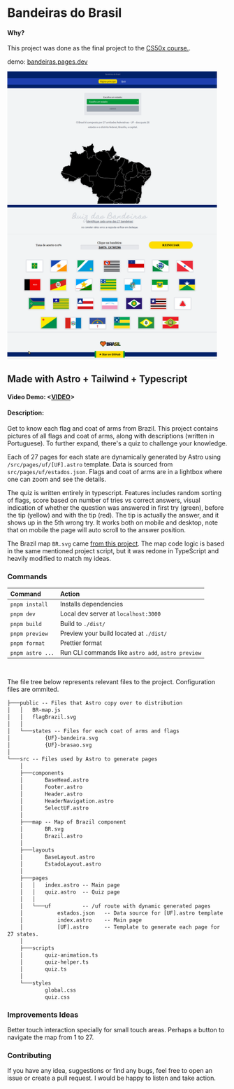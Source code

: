 # Bandeiras do Brasil

#### Why?

This project was done as the final project to the [CS50x course.](https://cs50.harvard.edu/x/2023/project/).

demo: [bandeiras.pages.dev](https://bandeiras.pages.dev/)
<br/>

<img src='https://github.com/vasfvitor/bandeiras/blob/master/samples/sample1.gif' width='480"'>
<br/>

<img src='https://github.com/vasfvitor/bandeiras/blob/master/samples/sample2.gif' width='480"'>
<br/>

## Made with Astro + Tailwind + Typescript

#### Video Demo: <[VIDEO](https://youtu.be/nzZ-GWVJp7E)>

#### Description:

Get to know each flag and coat of arms from Brazil. This project contains pictures of all flags and coat of arms, along with descriptions (written in Portuguese). To further expand, there's a quiz to challenge your knowledge.

Each of 27 pages for each state are dynamically generated by Astro using `/src/pages/uf/[UF].astro` template. Data is sourced from `src/pages/uf/estados.json`. Flags and coat of arms are in a lightbox where one can zoom and see the details. 

The quiz is written entirely in typescript. Features includes random sorting of flags, score based on number of tries vs correct answers, visual indication of whether the question was answered in first try (green), before the tip (yellow) and with the tip (red). The tip is actually the answer, and it shows up in the 5th wrong try. It works both on mobile and desktop, note that on mobile the page will auto scroll to the answer position.

The Brazil map `BR.svg` came [from this project](https://github.com/ahuseyn/interactive-svg-maps). The map code logic is based in the same mentioned project script, but it was redone in TypeScript and heavily modified to match my ideas.


### Commands


| Command            | Action                                             |
| :------------------| :------------------------------------------------- |
| `pnpm install`     | Installs dependencies                              |
| `pnpm dev`         | Local dev server at `localhost:3000`               |
| `pnpm build`       | Build to `./dist/`                                 |
| `pnpm preview`     | Preview your build located at `./dist/`            |
| `pnpm format`      | Prettier format                                    | 
| `pnpm astro ...`   | Run CLI commands like `astro add`, `astro preview` |

<br>

The file tree below represents relevant files to the project. Configuration files are ommited.

```
├───public -- Files that Astro copy over to distribution
│   │   BR-map.js
│   │   flagBrazil.svg
│   │
│   └───states -- Files for each coat of arms and flags
│           {UF}-bandeira.svg
│           {UF}-brasao.svg
│
└───src -- Files used by Astro to generate pages
    │
    ├───components
    │       BaseHead.astro
    │       Footer.astro
    │       Header.astro
    │       HeaderNavigation.astro
    │       SelectUF.astro
    │
    ├───map -- Map of Brazil component
    │       BR.svg
    │       Brazil.astro
    │
    ├───layouts
    │       BaseLayout.astro
    │       EstadoLayout.astro
    │
    ├───pages
    │   │   index.astro -- Main page
    │   │   quiz.astro  -- Quiz page
    │   │
    │   └───uf          -- /uf route with dynamic generated pages
    │           estados.json   -- Data source for [UF].astro template
    │           index.astro    -- Main page
    │           [UF].astro     -- Template to generate each page for 27 states.
    │
    ├───scripts
    │       quiz-animation.ts
    │       quiz-helper.ts
    │       quiz.ts
    │
    └───styles
            global.css
            quiz.css

```

### Improvements Ideas

Better touch interaction specially for small touch areas. Perhaps a button to navigate the map from 1 to 27.

### Contributing

If you have any idea, suggestions or find any bugs, feel free to open an issue or create a pull request. I would be happy to listen and take action.


